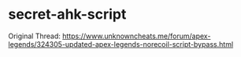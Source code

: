 # secret-ahk-script
Original Thread:
https://www.unknowncheats.me/forum/apex-legends/324305-updated-apex-legends-norecoil-script-bypass.html
